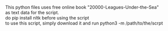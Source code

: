 This python files uses free online book "20000-Leagues-Under-the-Sea" as text data for the script.
<br>
do pip install nltk before using the script
<br>
to use this script, simply download it and run python3 -m /path/to/the/scrpt 
